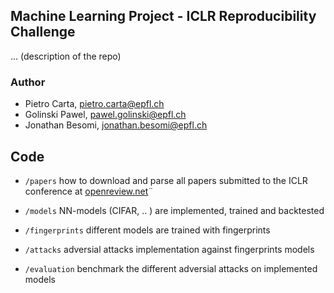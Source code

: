 ## Machine Learning Project - ICLR Reproducibility Challenge

... (description of the repo)

### Author
- Pietro Carta, pietro.carta@epfl.ch
- Golinski Pawel, pawel.golinski@epfl.ch
- Jonathan Besomi, jonathan.besomi@epfl.ch

## Code

- `/papers` how to download and parse all papers submitted to the ICLR conference at  [openreview.net](https://openreview.net/group?id=ICLR.cc/2019/Conference)¨

- `/models` NN-models (CIFAR, .. ) are implemented, trained and backtested

- `/fingerprints` different models are trained with fingerprints

- `/attacks` adversial attacks implementation against fingerprints models

- `/evaluation` benchmark the different adversial attacks on implemented models
